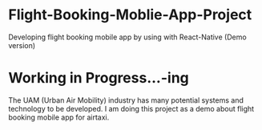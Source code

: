 # Flight-Booking-Moblie-App-Project

Developing flight booking mobile app by using with React-Native (Demo version)

# Working in Progress...-ing

The UAM (Urban Air Mobility) industry has many potential systems and technology to be developed.
I am doing this project as a demo about flight booking mobile app for airtaxi.

